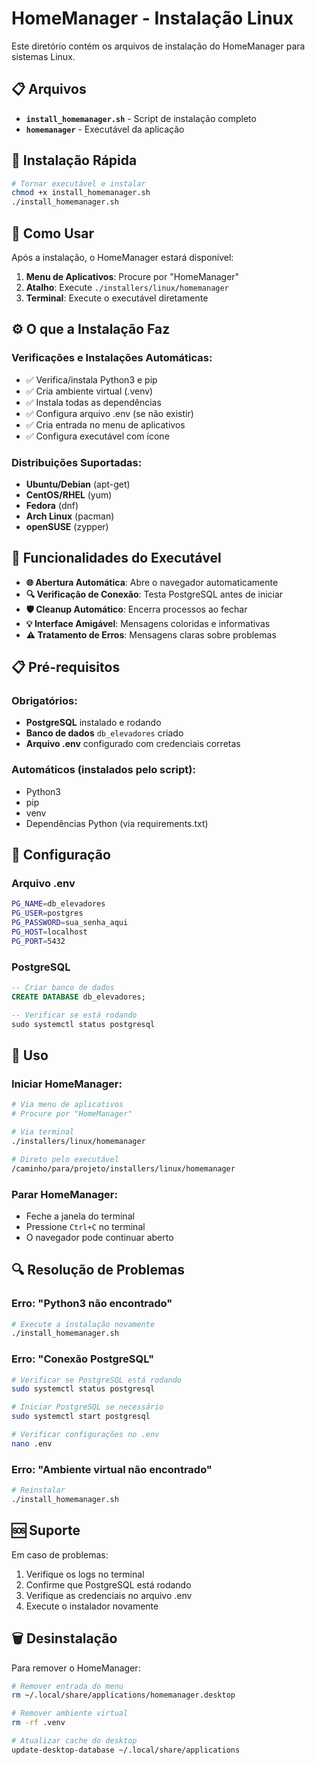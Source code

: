 # HomeManager - Instalação Linux

Este diretório contém os arquivos de instalação do HomeManager para sistemas Linux.

## 📋 Arquivos

- **`install_homemanager.sh`** - Script de instalação completo
- **`homemanager`** - Executável da aplicação

## 🚀 Instalação Rápida

```bash
# Tornar executável e instalar
chmod +x install_homemanager.sh
./install_homemanager.sh
```

## 📱 Como Usar

Após a instalação, o HomeManager estará disponível:

1. **Menu de Aplicativos**: Procure por "HomeManager"
2. **Atalho**: Execute `./installers/linux/homemanager`
3. **Terminal**: Execute o executável diretamente

## ⚙️ O que a Instalação Faz

### Verificações e Instalações Automáticas:
- ✅ Verifica/instala Python3 e pip
- ✅ Cria ambiente virtual (.venv)
- ✅ Instala todas as dependências
- ✅ Configura arquivo .env (se não existir)
- ✅ Cria entrada no menu de aplicativos
- ✅ Configura executável com ícone

### Distribuições Suportadas:
- **Ubuntu/Debian** (apt-get)
- **CentOS/RHEL** (yum)
- **Fedora** (dnf)
- **Arch Linux** (pacman)
- **openSUSE** (zypper)

## 🔧 Funcionalidades do Executável

- **🌐 Abertura Automática**: Abre o navegador automaticamente
- **🔍 Verificação de Conexão**: Testa PostgreSQL antes de iniciar
- **🛡️ Cleanup Automático**: Encerra processos ao fechar
- **💡 Interface Amigável**: Mensagens coloridas e informativas
- **⚠️ Tratamento de Erros**: Mensagens claras sobre problemas

## 📋 Pré-requisitos

### Obrigatórios:
- **PostgreSQL** instalado e rodando
- **Banco de dados** `db_elevadores` criado
- **Arquivo .env** configurado com credenciais corretas

### Automáticos (instalados pelo script):
- Python3
- pip
- venv
- Dependências Python (via requirements.txt)

## 🔧 Configuração

### Arquivo .env
```bash
PG_NAME=db_elevadores
PG_USER=postgres
PG_PASSWORD=sua_senha_aqui
PG_HOST=localhost
PG_PORT=5432
```

### PostgreSQL
```sql
-- Criar banco de dados
CREATE DATABASE db_elevadores;

-- Verificar se está rodando
sudo systemctl status postgresql
```

## 🎯 Uso

### Iniciar HomeManager:
```bash
# Via menu de aplicativos
# Procure por "HomeManager"

# Via terminal
./installers/linux/homemanager

# Direto pelo executável
/caminho/para/projeto/installers/linux/homemanager
```

### Parar HomeManager:
- Feche a janela do terminal
- Pressione `Ctrl+C` no terminal
- O navegador pode continuar aberto

## 🔍 Resolução de Problemas

### Erro: "Python3 não encontrado"
```bash
# Execute a instalação novamente
./install_homemanager.sh
```

### Erro: "Conexão PostgreSQL"
```bash
# Verificar se PostgreSQL está rodando
sudo systemctl status postgresql

# Iniciar PostgreSQL se necessário
sudo systemctl start postgresql

# Verificar configurações no .env
nano .env
```

### Erro: "Ambiente virtual não encontrado"
```bash
# Reinstalar
./install_homemanager.sh
```

## 🆘 Suporte

Em caso de problemas:
1. Verifique os logs no terminal
2. Confirme que PostgreSQL está rodando
3. Verifique as credenciais no arquivo .env
4. Execute o instalador novamente

## 🗑️ Desinstalação

Para remover o HomeManager:
```bash
# Remover entrada do menu
rm ~/.local/share/applications/homemanager.desktop

# Remover ambiente virtual
rm -rf .venv

# Atualizar cache do desktop
update-desktop-database ~/.local/share/applications
```
